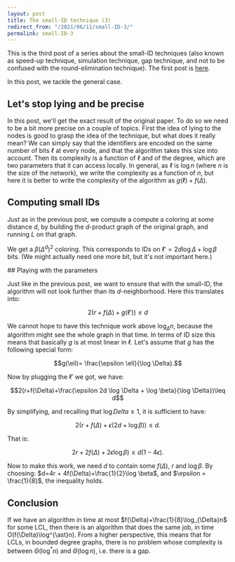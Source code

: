 ```yaml
---
layout: post
title: The small-ID technique (3)
redirect_from: "/2021/06/11/small-ID-3/"
permalink: small-ID-3
---
```


This is the third post of a series about the small-ID techniques (also 
known as speed-up technique, simulation technique, gap technique, and not 
to be confused with the round-elimination technique). 
The first post is [here](https://discrete-notes.github.io/small-ID-1).

In this post, we tackle the general case.

## Let's stop lying and be precise

In this post, we'll get the exact result of the original paper. To do so we 
need to be a bit more precise on a couple of topics. 
First the idea of lying to the nodes is good to grasp the idea of the 
technique, but what does it really mean? 
We can simply say that the identifiers are encoded on the same number of 
bits $\ell$ at every node, and that the algorithm takes this size into 
account. Then its complexity is a function of $\ell$ and of the degree, 
which are two parameters that it can access locally. 
In general, as $\ell$ is $\log n$ (where $n$ is the size of the network), 
we write the complexity as a function of $n$, but here it is better to 
write the complexity of the algorithm as $g(\ell)+f(\Delta)$.

## Computing small IDs

Just as in the previous post, we compute a compute a coloring at some 
distance $d$, by building the $d$-product graph of the original graph, and
running $L$ on that graph. 

We get a $\beta (\Delta^d)^2$ coloring. This corresponds to IDs on 
$\ell'=2d \log \Delta + \log \beta$ bits. (We might actually need one more bit, 
but it's not important here.)

## Playing with the parameters

Just like in the previous post, we want to ensure that with the small-ID, 
the algorithm will not look further than its $d$-neighborhood. 
Here this translates into:

$$2(r+f(\Delta)+g(\ell'))\leq d$$

We cannot hope to have this technique work above $\log_{\Delta} n$, because 
the algorithm might see the whole graph in that time. In terms of ID size 
this means that basically $g$ is at most linear in $\ell$.
Let's assume that $g$ has the following special form:

$$g(\ell)= \frac{\epsilon \ell}{\log \Delta}.$$

Now by plugging the $\ell'$ we got, we have:

$$2(r+f(\Delta)+\frac{\epsilon 2d \log \Delta + \log \beta}{\log \Delta})\leq d$$

By simplifying, and recalling that $\log Delta \geq 1$, it is sufficient to 
have:

$$2(r+f(\Delta)+\epsilon(2d+ \log \beta))\leq d.$$

That is:

$$2r+2f(\Delta)+2\epsilon\log \beta) \leq d(1-4\epsilon).$$

Now to make this work, we need $d$ to contain some $f(\Delta)$, $r$ and 
$\log \beta$. By choosing: $d=4r + 4f(\Delta)+\frac{1}{2}\log \beta$, and 
$\epsilon = \frac{1}{8}$, the inequality holds. 

## Conclusion

If we have an algorithm in time at most $f(\Delta)+\frac{1}{8}\log_{\Delta}n$
for some LCL, then there is an algorithm that does the same job, in time 
O(f(\Delta)\log^{\ast}n). 
From a higher perspective, this means that for LCLs, in bounded degree 
graphs, there is no problem whose complexity is between 
$\Theta(\log^{\ast}n)$ and $\Theta(\log n)$, i.e. there is a gap.













 


